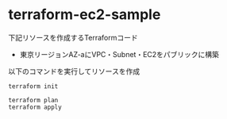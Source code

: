 # terraform-ec2-sample
下記リソースを作成するTerraformコード
* 東京リージョンAZ-aにVPC・Subnet・EC2をパブリックに構築

以下のコマンドを実行してリソースを作成
```
terraform init

terraform plan
terraform apply
```
